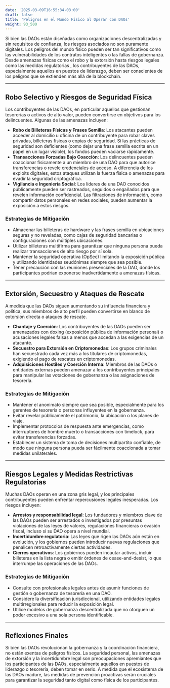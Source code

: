 ```yaml
---
date: '2025-03-09T16:55:34-03:00'
draft: false
title: 'Peligros en el Mundo Físico al Operar con DAOs'
weight: 93_500
---
```


Si bien las DAOs están diseñadas como organizaciones descentralizadas y sin requisitos de confianza, los riesgos asociados no son puramente digitales. Los peligros del mundo físico pueden ser tan significativos como las vulnerabilidades de los contratos inteligentes o las fallas de gobernanza. Desde amenazas físicas como el robo y la extorsión hasta riesgos legales como las medidas regulatorias , los contribuyentes de las DAOs, especialmente aquellos en puestos de liderazgo, deben ser conscientes de los peligros que se extienden más allá de la blockchain.

---

## **Robo Selectivo y Riesgos de Seguridad Física**

Los contribuyentes de las DAOs, en particular aquellos que gestionan tesorerías o activos de alto valor, pueden convertirse en objetivos para los delincuentes. Algunas de las amenazas incluyen:

- **Robo de Billeteras Físicas y Frases Semilla**: Los atacantes pueden acceder al domicilio u oficina de un contribuyente para robar claves privadas, billeteras físicas o copias de seguridad. Si las prácticas de seguridad son deficientes (como dejar una frase semilla escrita en un papel en un lugar visible), los fondos pueden vaciarse rápidamente. 
- **Transacciones Forzadas Bajo Coacción**: Los delincuentes pueden coaccionar físicamente a un miembro de una DAO para que autorice transferencias o revele credenciales de acceso. A diferencia de los exploits digitales, estos ataques utilizan la fuerza física o amenazas para evadir la seguridad criptográfica.
- **Vigilancia e Ingeniería Social**: Los líderes de una DAO conocidos públicamente pueden ser rastreados, seguidos o engañados para que revelen información confidencial. Las filtraciones de información, como compartir datos personales en redes sociales, pueden aumentar la exposición a estos riesgos.

### **Estrategias de Mitigación**

- Almacenar las billeteras de hardware y las frases semilla en ubicaciones seguras y no reveladas, como cajas de seguridad bancarias o configuraciones con múltiples ubicaciones.
- Utilizar billeteras multifirma para garantizar que ninguna persona pueda realizar transacciones de alto riesgo por sí sola.
- Mantener la seguridad operativa (OpSec) limitando la exposición pública y utilizando identidades seudónimas siempre que sea posible.
- Tener precaución con las reuniones presenciales de la DAO, donde los participantes podrían exponerse inadvertidamente a amenazas físicas.

---

## **Extorsión, Secuestro y Ataques de Rescate**

A medida que las DAOs siguen aumentando su influencia financiera y política, sus miembros de alto perfil pueden convertirse en blanco de extorsión directa o ataques de rescate.

- **Chantaje y Coerción**: Los contribuyentes de las DAOs pueden ser amenazados con doxing (exposición pública de información personal) o acusaciones legales falsas a menos que accedan a las exigencias de un atacante.
- **Secuestro para Extorsión en Criptomonedas**: Los grupos criminales han secuestrado cada vez más a los titulares de criptomonedas, exigiendo el pago de rescates en criptomonedas.
- **Adquisiciones Hostiles y Coerción Interna**: Miembros de las DAOs o entidades externas pueden amenazar a los contribuyentes principales para manipular las votaciones de gobernanza o las asignaciones de tesorería.

### **Estrategias de Mitigación**
- Mantener el anonimato siempre que sea posible, especialmente para los gerentes de tesorería o personas influyentes en la gobernanza.
- Evitar revelar públicamente el patrimonio, la ubicación o los planes de viaje. 
- Implementar protocolos de respuesta ante emergencias, como interruptores de hombre muerto o transacciones con timelock, para evitar transferencias forzadas.
- Establecer un sistema de toma de decisiones multipartito confiable, de modo que ninguna persona pueda ser fácilmente coaccionada a tomar medidas unilaterales.

---

## **Riesgos Legales y Medidas Restrictivas Regulatorias**

Muchas DAOs operan en una zona gris legal, y los principales contribuyentes pueden enfrentar repercusiones legales inesperadas. Los riesgos incluyen:

- **Arrestos y responsabilidad legal**: Los fundadores y miembros clave de las DAOs pueden ser arrestados o investigados por presuntas violaciones de las leyes de valores, regulaciones financieras o evasión fiscal, incluso si su DAO opera a nivel mundial.
- **Incertidumbre regulatoria**: Las leyes que rigen las DAOs aún están en evolución, y los gobiernos pueden introducir nuevas regulaciones que penalicen retroactivamente ciertas actividades.
- **Cierres operativos**: Los gobiernos pueden incautar activos, incluir billeteras en la lista negra o emitir órdenes de cease-and-desist, lo que interrumpe las operaciones de las DAOs.

### **Estrategias de Mitigación**
- Consulte con profesionales legales antes de asumir funciones de gestión o gobernanza de tesorería en una DAO.
- Considere la diversificación jurisdiccional, utilizando entidades legales multirregionales para reducir la exposición legal.
- Utilice modelos de gobernanza descentralizada que no otorguen un poder excesivo a una sola persona identificable.

---

## **Reflexiones Finales**

Si bien las DAOs revolucionan la gobernanza y la coordinación financiera, no están exentas de peligros físicos. La seguridad personal, las amenazas de extorsión y la incertidumbre legal son preocupaciones apremiantes que los participantes de las DAOs, especialmente aquellos en puestos de liderazgo o tesorería, deben tomar en serio. A medida que el ecosistema de las DAOs madure, las medidas de prevención proactivas serán cruciales para garantizar la seguridad tanto digital como física de los participantes.